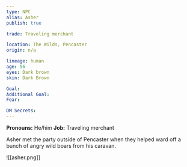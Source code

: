 ```yaml
---
type: NPC
alias: Asher
publish: true

trade: Traveling merchant

location: The Wilds, Pencaster
origin: n/a

lineage: human
age: 56
eyes: Dark brown
skin: Dark Brown

Goal:
Additional Goal:
Fear:

DM Secrets:
---
```


**Pronouns:** He/him
**Job:** Traveling merchant

Asher met the party outside of Pencaster when they helped ward off a bunch of angry wild boars from his caravan.

![[asher.png]]